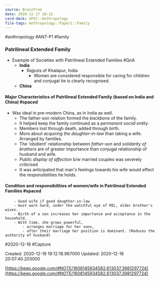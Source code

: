 ```yaml
---
source: BrainTree
date: 2020-12-17 10:12
card-deck: UPSC::Anthropology
file-tags: Anthropology::Paper1::Family
---
```


#anthropology #ANT-P1 #family

### Patrilineal Extended Family

- Example of Societies with Patrilineal Extended Families #QnA
	- **India** 
		- Rajputs of Khalapur, India
			- Women are considered responsible for caring for children and conjugal tie is clearly recognised.
	- **China**

#### Major Characteristics of Patrilineal Extended Family (based on India and China) #spaced
- Was ideal in pre-modern China, as in India as well.
	- The father-son relation formed the *backbone* of the family.
	- It helped keep the family continued as a *permanent social entity*.
	- Members lost through death, added through birth.
	- More about *acquiring the daughter-in-law* than taking a wife. Arranged by families.
	- The 'obidient' relationship between *father-son* and *solidarity of brothers* are of greater importance than conjugal relationship of husband and wife.
	- *Public display of affection* b/w married couples was severely criticised
	- It was anticipated that man's feelings towards his wife would effect the responsibilities he holds.

#### Condition and responsibilities of women/wife in Patrilineal Extended Families #spaced
		- Good wife if good daughter-in-law
		- must work hard, under the watchful eye of MIL, elder brother's wives.
		- Birth of a son increases her importance and acceptance in the household.
		- With time, she grows powerful, 
			- arranges marriage for her sons, 
			- after their marriage her position is dominant. (Reduces the authority of husband)



 #2020-12-16 #Capture

Created: 2020-12-16 19:12:18.967000      Updated: 2020-12-16 20:07:40.203000

[https://keep.google.com/#NOTE/1608145934582.613037.3981297724](https://keep.google.com/#NOTE/1608145934582.613037.3981297724)


